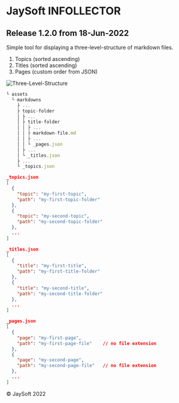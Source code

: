 # JaySoft INFOLLECTOR

## Release 1.2.0 from 18-Jun-2022

Simple tool for displaying a three-level-structure of markdown files.

1. Topics (sorted ascending)
2. Titles (sorted ascending)
3. Pages  (custom order from JSON)

![Three-Level-Structure](.src/assets/three-levels-structure.png)

```js
└ assets
  └ markdowns
    ├ ...
    ├ topic-folder
    │ ├ ...
    │ ├ title-folder
    │ │ ├ ...
    │ │ ├ markdown-file.md
    │ │ ├ ...
    │ │ └ _pages.json
    │ ├ ...
    │ └ _titles.json
    ├ ...
    └ _topics.json
```

```json
_topics.json
[
  {
    "topic": "my-first-topic",
    "path": "my-first-topic-folder"
  },
  {
    "topic": "my-second-topic",
    "path": "my-second-topic-folder"
  },
  ...
]

_titles.json
[
  {
    "title": "my-first-title",
    "path": "my-first-title-folder"
  },
  {
    "title": "my-second-title",
    "path": "my-second-title-folder"
  },
  ...
]

_pages.json
[
  {
    "page": "my-first-page",
    "path": "my-first-page-file"    // no file extension
  },
  {
    "page": "my-second-page",
    "path": "my-second-page-file"   // no file extension
  },
  ...
]
```

&copy; JaySoft 2022
